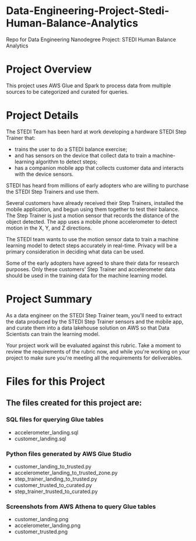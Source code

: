 # Data-Engineering-Project-Stedi-Human-Balance-Analytics

Repo for Data Engineering Nanodegree Project: STEDI Human Balance Analytics

# Project Overview

This project uses AWS Glue and Spark to process data from multiple sources to be categorized and curated for queries.

# Project Details

The STEDI Team has been hard at work developing a hardware STEDI Step Trainer that:
- trains the user to do a STEDI balance exercise;
- and has sensors on the device that collect data to train a machine-learning algorithm to detect steps;
- has a companion mobile app that collects customer data and interacts with the device sensors.

STEDI has heard from millions of early adopters who are willing to purchase the STEDI Step Trainers and use them.

Several customers have already received their Step Trainers, installed the mobile application, and begun using them together to test their balance. The Step Trainer is just a motion sensor that records the distance of the object detected. The app uses a mobile phone accelerometer to detect motion in the X, Y, and Z directions.

The STEDI team wants to use the motion sensor data to train a machine learning model to detect steps accurately in real-time. Privacy will be a primary consideration in deciding what data can be used.

Some of the early adopters have agreed to share their data for research purposes. Only these customers’ Step Trainer and accelerometer data should be used in the training data for the machine learning model.

# Project Summary

As a data engineer on the STEDI Step Trainer team, you'll need to extract the data produced by the STEDI Step Trainer sensors and the mobile app, and curate them into a data lakehouse solution on AWS so that Data Scientists can train the learning model.

Your project work will be evaluated against this rubric. Take a moment to review the requirements of the rubric now, and while you're working on your project to make sure you're meeting all the requirements for deliverables.

# Files for this Project

## The files created for this project are:

### SQL files for querying Glue tables

- accelerometer_landing.sql
- customer_landing.sql

### Python files generated by AWS Glue Studio

- customer_landing_to_trusted.py
- accelerometer_landing_to_trusted_zone.py
- step_trainer_landing_to_trusted.py
- customer_trusted_to_curated.py
- step_trainer_trusted_to_curated.py

### Screenshots from AWS Athena to query Glue tables

- customer_landing.png
- accelerometer_landing.png
- customer_trusted.png
